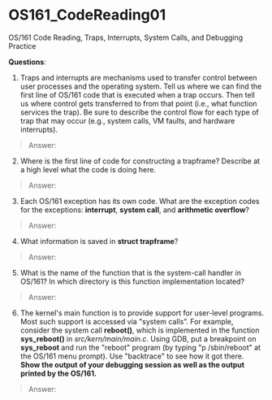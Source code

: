 # OS161_CodeReading01
OS/161 Code Reading, Traps, Interrupts, System Calls, and Debugging Practice

**Questions**:

1. Traps and interrupts are mechanisms used to transfer control between user processes and the operating system. Tell us where we can find the first line of OS/161 code that is executed when a trap occurs. Then tell us where control gets transferred to from that point (i.e., what function services the trap). Be sure to describe the control flow for each type of trap that may occur (e.g., system calls, VM faults, and hardware interrupts).

> Answer: 
>
> 



2. Where is the first line of code for constructing a trapframe? Describe at a high level what the code is doing here.

> Answer: 
>
> 



3. Each OS/161 exception has its own code. What are the exception codes for the exceptions: **interrupt**, **system call**, and **arithmetic overflow**?

> Answer: 
>
> 



4. What information is saved in **struct trapframe**?

> Answer: 
>
> 



5. What is the name of the function that is the system-call handler in OS/161? In which directory is this function implementation located?

> Answer: 
>
> 



6. The kernel's main function is to provide support for user-level programs. Most such support is accessed via "system calls”. For example, consider the system call **reboot()**, which is implemented in the function **sys_reboot()** in *src/kern/main/main.c*. Using GDB, put a breakpoint on **sys_reboot** and run the "reboot" program (by typing "p /sbin/reboot" at the OS/161 menu prompt). Use "backtrace" to see how it got there. **Show the output of your debugging session as well as the output printed by the OS/161.**



> Answer: 
>
> 
